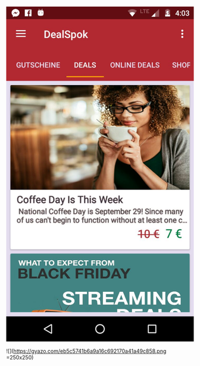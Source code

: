 ![Alt text](shot1.jpg?raw=true "Screen Shot 1")

![](https://gyazo.com/eb5c5741b6a9a16c692170a41a49c858.png =250x250)
